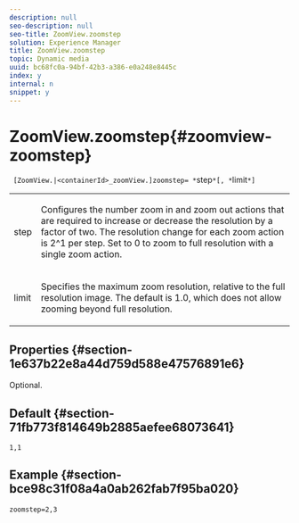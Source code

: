 ```yaml
---
description: null
seo-description: null
seo-title: ZoomView.zoomstep
solution: Experience Manager
title: ZoomView.zoomstep
topic: Dynamic media
uuid: bc68fc0a-94bf-42b3-a386-e0a248e8445c
index: y
internal: n
snippet: y
---
```


# ZoomView.zoomstep{#zoomview-zoomstep}

 ` [ZoomView.|<containerId>_zoomView.]zoomstep= *`step`*[, *`limit`*]`

<table id="table_1D425B7685D448459CD3FE8D683C813C"> 
 <tbody> 
  <tr> 
   <td colname="col1"> <p> <span class="codeph"><span class="varname"> step</span></span> </p> </td> 
   <td colname="col2"> <p> Configures the number zoom in and zoom out actions that are required to increase or decrease the resolution by a factor of two. The resolution change for each zoom action is 2^1 per step. Set to <span class="codeph"> 0</span> to zoom to full resolution with a single zoom action. </p> </td> 
  </tr> 
  <tr> 
   <td colname="col1"> <p> <span class="codeph"><span class="varname"> limit</span></span> </p> </td> 
   <td colname="col2"> <p> Specifies the maximum zoom resolution, relative to the full resolution image. The default is <span class="codeph"> 1.0</span>, which does not allow zooming beyond full resolution. </p> </td> 
  </tr> 
 </tbody> 
</table>

## Properties {#section-1e637b22e8a44d759d588e47576891e6}

Optional.

## Default {#section-71fb773f814649b2885aefee68073641}

`1,1`

## Example {#section-bce98c31f08a4a0ab262fab7f95ba020}

`zoomstep=2,3` 
